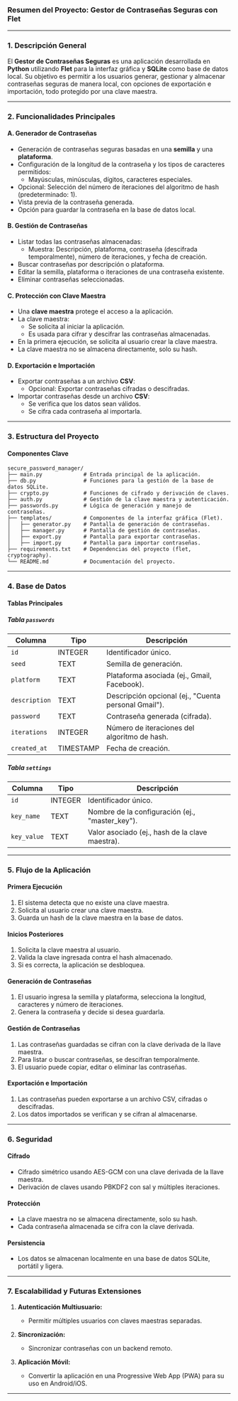 ### **Resumen del Proyecto: Gestor de Contraseñas Seguras con Flet**

---

### **1. Descripción General**
El **Gestor de Contraseñas Seguras** es una aplicación desarrollada en **Python** utilizando **Flet** para la interfaz gráfica y **SQLite** como base de datos local. Su objetivo es permitir a los usuarios generar, gestionar y almacenar contraseñas seguras de manera local, con opciones de exportación e importación, todo protegido por una clave maestra.

---

### **2. Funcionalidades Principales**

#### **A. Generador de Contraseñas**
- Generación de contraseñas seguras basadas en una **semilla** y una **plataforma**.
- Configuración de la longitud de la contraseña y los tipos de caracteres permitidos:
  - Mayúsculas, minúsculas, dígitos, caracteres especiales.
- Opcional: Selección del número de iteraciones del algoritmo de hash (predeterminado: 1).
- Vista previa de la contraseña generada.
- Opción para guardar la contraseña en la base de datos local.

#### **B. Gestión de Contraseñas**
- Listar todas las contraseñas almacenadas:
  - Muestra: Descripción, plataforma, contraseña (descifrada temporalmente), número de iteraciones, y fecha de creación.
- Buscar contraseñas por descripción o plataforma.
- Editar la semilla, plataforma o iteraciones de una contraseña existente.
- Eliminar contraseñas seleccionadas.

#### **C. Protección con Clave Maestra**
- Una **clave maestra** protege el acceso a la aplicación.
- La clave maestra:
  - Se solicita al iniciar la aplicación.
  - Es usada para cifrar y descifrar las contraseñas almacenadas.
- En la primera ejecución, se solicita al usuario crear la clave maestra.
- La clave maestra no se almacena directamente, solo su hash.

#### **D. Exportación e Importación**
- Exportar contraseñas a un archivo **CSV**:
  - Opcional: Exportar contraseñas cifradas o descifradas.
- Importar contraseñas desde un archivo **CSV**:
  - Se verifica que los datos sean válidos.
  - Se cifra cada contraseña al importarla.

---

### **3. Estructura del Proyecto**

#### **Componentes Clave**
```plaintext
secure_password_manager/
├── main.py             # Entrada principal de la aplicación.
├── db.py               # Funciones para la gestión de la base de datos SQLite.
├── crypto.py           # Funciones de cifrado y derivación de claves.
├── auth.py             # Gestión de la clave maestra y autenticación.
├── passwords.py        # Lógica de generación y manejo de contraseñas.
├── templates/          # Componentes de la interfaz gráfica (Flet).
│   ├── generator.py    # Pantalla de generación de contraseñas.
│   ├── manager.py      # Pantalla de gestión de contraseñas.
│   ├── export.py       # Pantalla para exportar contraseñas.
│   ├── import.py       # Pantalla para importar contraseñas.
├── requirements.txt    # Dependencias del proyecto (flet, cryptography).
└── README.md           # Documentación del proyecto.
```

---

### **4. Base de Datos**

#### **Tablas Principales**

##### **Tabla `passwords`**
| Columna      | Tipo      | Descripción                                        |
|--------------|-----------|----------------------------------------------------|
| `id`         | INTEGER   | Identificador único.                               |
| `seed`       | TEXT      | Semilla de generación.                             |
| `platform`   | TEXT      | Plataforma asociada (ej., Gmail, Facebook).        |
| `description`| TEXT      | Descripción opcional (ej., "Cuenta personal Gmail").|
| `password`   | TEXT      | Contraseña generada (cifrada).                     |
| `iterations` | INTEGER   | Número de iteraciones del algoritmo de hash.       |
| `created_at` | TIMESTAMP | Fecha de creación.                                 |

##### **Tabla `settings`**
| Columna      | Tipo      | Descripción                                      |
|--------------|-----------|--------------------------------------------------|
| `id`         | INTEGER   | Identificador único.                             |
| `key_name`   | TEXT      | Nombre de la configuración (ej., "master_key").  |
| `key_value`  | TEXT      | Valor asociado (ej., hash de la clave maestra).  |

---

### **5. Flujo de la Aplicación**

#### **Primera Ejecución**
1. El sistema detecta que no existe una clave maestra.
2. Solicita al usuario crear una clave maestra.
3. Guarda un hash de la clave maestra en la base de datos.

#### **Inicios Posteriores**
1. Solicita la clave maestra al usuario.
2. Valida la clave ingresada contra el hash almacenado.
3. Si es correcta, la aplicación se desbloquea.

#### **Generación de Contraseñas**
1. El usuario ingresa la semilla y plataforma, selecciona la longitud, caracteres y número de iteraciones.
2. Genera la contraseña y decide si desea guardarla.

#### **Gestión de Contraseñas**
1. Las contraseñas guardadas se cifran con la clave derivada de la llave maestra.
2. Para listar o buscar contraseñas, se descifran temporalmente.
3. El usuario puede copiar, editar o eliminar las contraseñas.

#### **Exportación e Importación**
1. Las contraseñas pueden exportarse a un archivo CSV, cifradas o descifradas.
2. Los datos importados se verifican y se cifran al almacenarse.

---

### **6. Seguridad**

#### **Cifrado**
- Cifrado simétrico usando AES-GCM con una clave derivada de la llave maestra.
- Derivación de claves usando PBKDF2 con sal y múltiples iteraciones.

#### **Protección**
- La clave maestra no se almacena directamente, solo su hash.
- Cada contraseña almacenada se cifra con la clave derivada.

#### **Persistencia**
- Los datos se almacenan localmente en una base de datos SQLite, portátil y ligera.

---

### **7. Escalabilidad y Futuras Extensiones**

1. **Autenticación Multiusuario:**
   - Permitir múltiples usuarios con claves maestras separadas.

2. **Sincronización:**
   - Sincronizar contraseñas con un backend remoto.

3. **Aplicación Móvil:**
   - Convertir la aplicación en una Progressive Web App (PWA) para su uso en Android/iOS.

---

